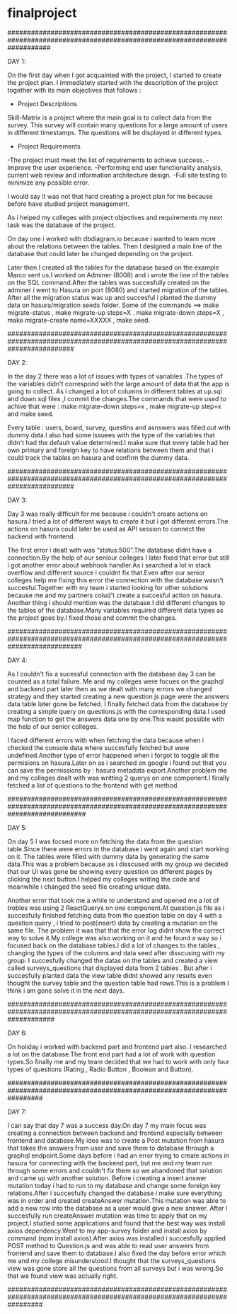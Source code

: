 # finalproject

###########################################################################################################################


DAY 1:


On the first day when I got acquainted with the project, I started to create the project plan. I immediately started with the description of the project together with its main objectives that follows :


  - Project Descriptions
   
   
Skill-Matrix is a project where the main goal is to collect data from the survey. This survey will contain many questions for a large amount of users in different timestamps. The questions will be displayed in different types.


  - Project Requirements  
   
   
-The project must meet the list of requirements to achieve success.
-Improve the user experience.
-Performing end user functionality analysis, current web review and information architecture design.
-Full site testing to minimize any possible error.


I would say it was not that hard creating a project plan for me because before have studied project management.

As i helped my colleges with project objectives and requirements my next task was the database of the project.


On day one i worked with dbdiagram.io because i wanted to learn more about the relations between the tables.
Then I designed a main line of the database that could later be changed depending on the project.



Later then I created all the tables for the database based on the example Marco sent us.I worked on Adminer (8008) and i wrote the line of the tables on the SQL command.After the tables was succesfully created on the adminer i went to Hasura on port (8080) and started migration of the tables.
After all the migration status was up and succesful i planted the dummy data on hasura/migration seeds folder.
Some of the commands ==> make migrate-status , make migrate-up steps=X . make migrate-down steps=X , make migrate-create name=XXXXX , make seed.


#################################################################################################################################


DAY 2:  


In the day 2 there was a lot of issues with types of variables .The types of the variables didn't correspond with the large amount of data that the app is going to collect.
As i changed a lot of columns in different tables at up.sql and down.sql files ,I commit the changes.The commands that were used to achive that were :
make migrate-down steps=x , make migrate-up step=x and make seed.


Every table : users, board, survey, questins and asnswers was filled out with dummy data.I also had some issuees with the type of the variables that didn't had the default value determined.I make sure that every table had her own primary and foreign key to have relations between them and that i could track the tables on hasura and confirm the dummy data.

#################################################################################################################################


DAY 3:


Day 3 was really difficult for me because i couldn't create actions on hasura.I tried a lot of different ways to create it but i got different errors.The actions on hasura could later be used as API session to connect the backend with frontend.


The first error i dealt with was “status:500”.The database didnt have a connection.By the help of our seniour colleges I later fixed that error but still i got another error about webhook handler.As i searched a lot in stack overflow and different source i couldnt fix that.Even after our senior colleges help me fixing this error the connection with the database wasn't succesful.Together with my team i started looking for other solutions because me and my partners colud't create a succesful action on hasura.
Another thing i should mention was the database.I did different changes to the tables of the database.Many variables required different data types as the project goes by.I fixed those and commit the changes.


###################################################################################################################################


DAY 4:


As I couldn't fix a sucessful connection with the database day 3 can be counted as a total failure.
Me and my colleges were focues on the graphql and backend part later then as we dealt with many errors we changed strategy and they started creating a new question.js page were the answers data table later gone be fetched.
I finally fetched data from the database by creating a simple query on questions.js with the corresponding data.I used map function to get the answers data one by one.This wasnt possible with the help of our senior colleges.


I faced different errors with when fetching the data because when i checked the console data where succesfully fetched but were undefined.Another type of error happened when i forgot to toggle all the permisions on hasura.Later on as i searched on google i found out that you can save the permissions by : hasura metadata export.Another problem me and my colleges dealt with was writting 2 querys on one component.I finally fetched a list of questions to the frontend with get method.



####################################################################################################################################



DAY 5:

On day 5 I was focsed more on fetching the data from the question table.Since there were errors in the database i went again and start working on it.
The tables were filled with dummy data by generating the same data.This was a problem because as i disscused with my group we decided that our UI was gone be showing every question on different pages by clicking the next button.I helped my colleges writing the code and meanwhile i changed the seed file creating unique data. 

Another error that took me a while to understand and opened me a lot of trobles was using 2 ReactQuerys on one component.At question.js file as i succesfully finished fetching data from the question table on day 4 with a question query , i tried to post(insert) data by creating a mutation on the same file.
The problem it was that that the error log didnt show the correct way to solve it.My college was also working on it and he found a way so i focused back on the database tables.I did a lot of changes to the tables , changing the types of the columns and data seed after disscusing with my group.
I succesfully changed the datas on the tables and created a view called surveys_questions that displayed data from 2 tables .
But after i succesfully planted data the view table didnt showed any results even thought the survey table and the question table had rows.This is a problem I think i am gone solve it in the next days.



############################################################################################################################


DAY 6:

On holiday i worked with backend part and frontend part also. I researched a lot on the database.The front end part had a lot of work with question types.So finally me and my team decided that we had to work with only four types of questions (Rating , Radio Button , Boolean and Button).




#########################################################################################################################


DAY 7:


I can say that day 7 was a success day.On day 7 my main focus was creating a connection between backend and frontend especially between frontend and database.My idea was to create a Post mutation from hasura that takes the answers from user and save them to database through a graphql endpoint.Some days before i had an error trying to create actions in hasura for connecting with the backend part, but me and my team run through some errors and couldn't fix them so we abandoned that solution and came up with another solution.
Before i creating a insert answer mutation today i had to run to my database and change some foreign key relations.After i succesfully changed the database i make sure everything was in order and created createAnswer mutation.This mutation was able to add a new row into the database as a user would give a new answer.
After i succesfully run createAnswer mutation was time to apply that on my project.I studied some applications and found that the best way was install axios dependency.Went to my app-survey folder and install axios by command (npm install axios).After axios was installed i succesfully applied POST method to Question.js and was able to read user answers from frontend and save them to database.I also fixed the day before error which me and my college misunderstood.I thought that the surveys_questions view was gone store all the questions from all surveys but i was wrong.So that we found view was actually right.



#########################################################################################################################






